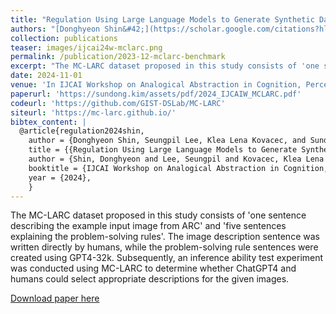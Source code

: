 ```yaml
---
title: "Regulation Using Large Language Models to Generate Synthetic Data for Evaluating Analogical Ability"
authors: "[Donghyeon Shin&#42;](https://scholar.google.com/citations?hl=en&user=J5BIlf8AAAAJ), [**Seungpil Lee&#42;**](iamseungpil.github.io), Klea Lena Kovacec, and [Sundong Kim†](https://sundong.kim/)"
collection: publications
teaser: images/ijcai24w-mclarc.png
permalink: /publication/2023-12-mclarc-benchmark
excerpt: "The MC-LARC dataset proposed in this study consists of 'one sentence describing the example input image from ARC' and 'five sentences explaining the problem-solving rules'. The image description sentence was written directly by humans, while the problem-solving rule sentences were created using GPT4-32k. Subsequently, an inference ability test experiment was conducted using MC-LARC to determine whether ChatGPT4 and humans could select appropriate descriptions for the given images."
date: 2024-11-01
venue: 'In IJCAI Workshop on Analogical Abstraction in Cognition, Perception, and Language, 2024'
paperurl: 'https://sundong.kim/assets/pdf/2024_IJCAIW_MCLARC.pdf'
codeurl: 'https://github.com/GIST-DSLab/MC-LARC'
siteurl: 'https://mc-larc.github.io/'
bibtex_content: |
  @article{regulation2024shin,
    author = {Donghyeon Shin, Seungpil Lee, Klea Lena Kovacec, and Sundong Kim},
    title = {{Regulation Using Large Language Models to Generate Synthetic Data for Evaluating Analogical Ability}},
    author = {Shin, Donghyeon and Lee, Seungpil and Kovacec, Klea Lena and Kim, Sundong},
    booktitle = {IJCAI Workshop on Analogical Abstraction in Cognition, Perception, and Language},
    year = {2024},
    }
---
```


The MC-LARC dataset proposed in this study consists of 'one sentence describing the example input image from ARC' and 'five sentences explaining the problem-solving rules'. The image description sentence was written directly by humans, while the problem-solving rule sentences were created using GPT4-32k. Subsequently, an inference ability test experiment was conducted using MC-LARC to determine whether ChatGPT4 and humans could select appropriate descriptions for the given images.

[Download paper here](https://www.dbpia.co.kr/pdf/pdfView.do?nodeId=NODE11705112&googleIPSandBox=false&mark=0&ipRange=false&b2cLoginYN=false&aiChatView=A&readTime=5-10&isPDFSizeAllowed=true&accessgl=Y&language=ko_KR&hasTopBanner=true)

<!-- Recommended citation: Your Name, You. (2015). "Paper Title Number 3." <i>Journal 1</i>. 1(3). -->